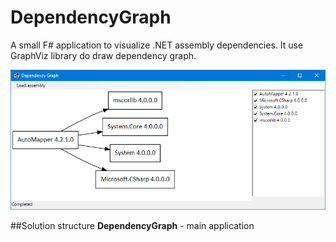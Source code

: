 DependencyGraph
===============

A small F# application to visualize .NET assembly dependencies.
It use GraphViz library do draw dependency graph.

![Sample screenshot](https://raw.githubusercontent.com/cezarypiatek/DependencyGraph/master/doc/Sample.png)

##Solution structure
**DependencyGraph** -  main application
